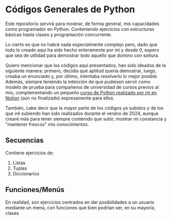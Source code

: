 # Códigos Generales de Python

Este repositorio servirá para mostrar, de forma general, mis capacidades como programador en Python. Conteniendo ejercicios con estructuras básicas hasta clases y programación concurrente.

Lo cierto es que no habrá nada especialmente complejo pero, dado que todo lo creado aquí ha sido hecho enteramente por mí y desde 0, espero que sea de utilidad para demostrar todo aquello que domino con soltura.

Quiero mencionar que los códigos aquí presentados, han sido ideados de la siguiente manera: primero, decidía qué aptitud quería demostrar, luego, creaba un enunciado y, por último, intentaba resolverlo lo mejor posible.
Además, siempre teniendo la intención de que pudiesen servir como modelo de prueba para compañeros de universidad de cursos previos al mío, complementando un pequeño [curso de Python realizado por mí en Notion](https://husky-hole-68d.notion.site/Python-e0dac53423bc4a90b07a26e8501b5c85?pvs=4) (aún no finalizado) expresamente para ellos.

También, cabe decir que la mayor parte de los códigos ya subidos y de los que iré subiendo han sido realizados durante el verano de 2024, aunque crearé más para tener siempre contenido que subir, mostrar mi constancia y "mantener frescos" mis conocimientos.

## Secuencias

Contiene ejercicios de:

1. Listas
2. Tuplas
3. Diccionarios

## Funciones/Menús

En realidad, son ejercicios centrados en dar posibilidades a un usuario mediante un menú, con funciones que bien podrían ser, en su mayoría, clases

